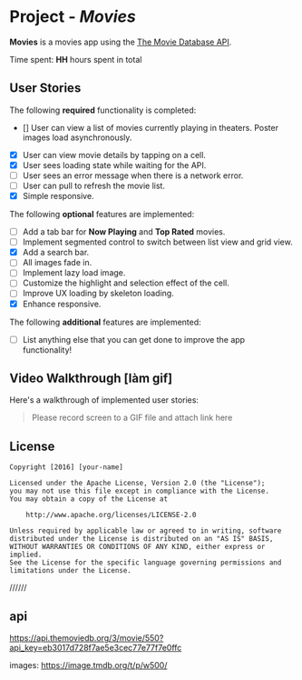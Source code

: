 # Project - *Movies*

**Movies** is a movies app using the [The Movie Database API](https://developers.themoviedb.org/3).

Time spent: **HH** hours spent in total

## User Stories

The following **required** functionality is completed:

- [] User can view a list of movies currently playing in theaters. Poster images load asynchronously.
- [x] User can view movie details by tapping on a cell.
- [x] User sees loading state while waiting for the API.
- [ ] User sees an error message when there is a network error.
- [ ] User can pull to refresh the movie list.
- [x] Simple responsive.

The following **optional** features are implemented:

- [ ] Add a tab bar for **Now Playing** and **Top Rated** movies.
- [ ] Implement segmented control to switch between list view and grid view.
- [x] Add a search bar.
- [ ] All images fade in.
- [ ] Implement lazy load image.
- [ ] Customize the highlight and selection effect of the cell.
- [ ] Improve UX loading by skeleton loading.
- [x] Enhance responsive.

The following **additional** features are implemented:

- [ ] List anything else that you can get done to improve the app functionality!

## Video Walkthrough  [làm gif]

Here's a walkthrough of implemented user stories:

> Please record screen to a GIF file and attach link here

## License

    Copyright [2016] [your-name]

    Licensed under the Apache License, Version 2.0 (the "License");
    you may not use this file except in compliance with the License.
    You may obtain a copy of the License at

        http://www.apache.org/licenses/LICENSE-2.0

    Unless required by applicable law or agreed to in writing, software
    distributed under the License is distributed on an "AS IS" BASIS,
    WITHOUT WARRANTIES OR CONDITIONS OF ANY KIND, either express or implied.
    See the License for the specific language governing permissions and
    limitations under the License.

//////

## api

https://api.themoviedb.org/3/movie/550?api_key=eb3017d728f7ae5e3cec77e77f7e0ffc

images: https://image.tmdb.org/t/p/w500/
